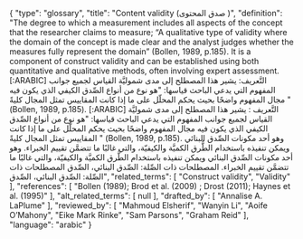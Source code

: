 {
    "type": "glossary",
    "title": "Content validity (صدق المحتوى )",
    "definition": "The degree to which a measurement includes all aspects of the concept that the researcher claims to measure; “A qualitative type of validity where the domain of the concept is made clear and the analyst judges whether the measures fully represent the domain” (Bollen, 1989, p.185). It is a component of construct validity and can be established using both quantitative and qualitative methods, often involving expert assessment. [:ARABIC] التَّعريف: يشير هذا المصطلح إلى مدى شموليَّة القياس لجميع جوانب المفهوم التي يدعي الباحث قياسها: \"هو نوع من أنواع الصِّدق الكيفي الذي يكون فيه مجال المفهوم واضحًا بحيث يحكم المحلّل على ما إذا كانت المقاييس تمثل المجال كليةً \" (Bollen, 1989, p.185). [:ARABIC] التَّعريف : يشير هذا المصطلح إلى مدى شموليَّة القياس لجميع جوانب المفهوم التي يدعي الباحث قياسها: \"هو نوع من أنواع الصِّدق الكيفي الذي يكون فيه مجال المفهوم واضحًا بحيث يحكم المحلّل على ما إذا كانت المقاييس تمثل المجال كليةً \" (Bollen, 1989, p.185). وهو أحد مكونات الصِّدق البنائي ويمكن تنفيذه باستخدام الطُّرق الكميَّة والكيفيّة، والتي غالبًا ما تتضمَّن تقييم الخبراء. وهو أحد مكونات الصِّدق البنائي ويمكن تنفيذه باستخدام الطُّرق الكميَّة والكيفيّة، والتي غالبًا ما تتضمَّن تقييم الخبراء. المصطلحات ذات الصِّلة: الصِّدق البنائي، الصِّدق المصطلحات ذات الصِّلة: الصِّدق البنائي، الصِّدق",
    "related_terms": [
        "Construct validity",
        "Validity"
    ],
    "references": [
        "Bollen (1989); Brod et al. (2009) ; Drost (2011); Haynes et al. (1995)"
    ],
    "alt_related_terms": [
        null
    ],
    "drafted_by": [
        "Annalise A. LaPlume"
    ],
    "reviewed_by": [
        "Mahmoud Elsherif",
        "Wanyin Li",
        "Aoife O’Mahony",
        "Eike Mark Rinke",
        "Sam Parsons",
        "Graham Reid"
    ],
    "language": "arabic"
}